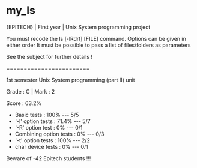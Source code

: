 # my_ls

{EPITECH} | First year | Unix System programming project

You must recode the ls [-lRdrt] [FILE] command.
Options can be given in either order
It must be possible to pass a list of files/folders as parameters

See the subject for further details !

========================

1st semester Unix System programming (part II) unit

Grade : C | Mark : 2

Score : 63.2%

  - Basic tests : 100% --- 5/5
  - '-l' option tests : 71.4% --- 5/7
  - '-R' option test : 0% --- 0/1
  - Combining option tests : 0% --- 0/3
  - '-t' option tests : 100% --- 2/2
  - char device tests : 0% --- 0/1

Beware of -42 Epitech students !!!
